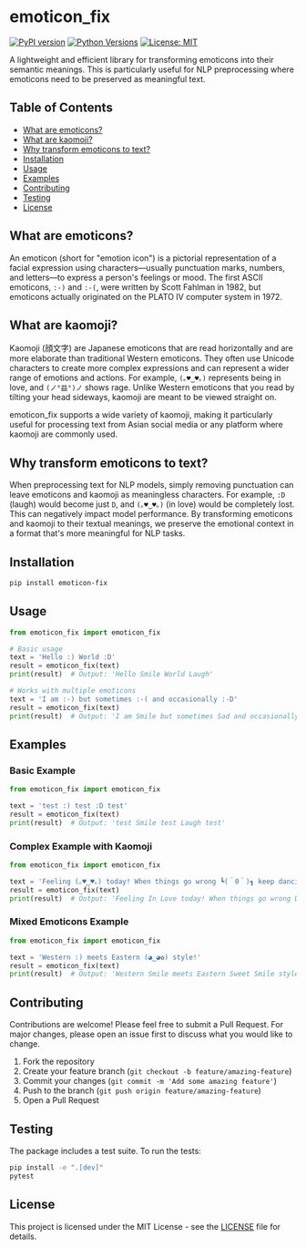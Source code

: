 # emoticon_fix

[![PyPI version](https://img.shields.io/pypi/v/emoticon-fix.svg)](https://pypi.org/project/emoticon-fix/)
[![Python Versions](https://img.shields.io/pypi/pyversions/emoticon-fix.svg)](https://pypi.org/project/emoticon-fix/)
[![License: MIT](https://img.shields.io/badge/License-MIT-yellow.svg)](https://opensource.org/licenses/MIT)

A lightweight and efficient library for transforming emoticons into their semantic meanings. This is particularly useful for NLP preprocessing where emoticons need to be preserved as meaningful text.

## Table of Contents

- [What are emoticons?](#what-are-emoticons)
- [What are kaomoji?](#what-are-kaomoji)
- [Why transform emoticons to text?](#why-transform-emoticons-to-text)
- [Installation](#installation)
- [Usage](#usage)
- [Examples](#examples)
- [Contributing](#contributing)
- [Testing](#testing)
- [License](#license)

## What are emoticons?

An emoticon (short for "emotion icon") is a pictorial representation of a facial expression using characters—usually punctuation marks, numbers, and letters—to express a person's feelings or mood. The first ASCII emoticons, `:-)` and `:-(`, were written by Scott Fahlman in 1982, but emoticons actually originated on the PLATO IV computer system in 1972.

## What are kaomoji?

Kaomoji (顔文字) are Japanese emoticons that are read horizontally and are more elaborate than traditional Western emoticons. They often use Unicode characters to create more complex expressions and can represent a wider range of emotions and actions. For example, `(｡♥‿♥｡)` represents being in love, and `(ノ°益°)ノ` shows rage. Unlike Western emoticons that you read by tilting your head sideways, kaomoji are meant to be viewed straight on.

emoticon_fix supports a wide variety of kaomoji, making it particularly useful for processing text from Asian social media or any platform where kaomoji are commonly used.

## Why transform emoticons to text?

When preprocessing text for NLP models, simply removing punctuation can leave emoticons and kaomoji as meaningless characters. For example, `:D` (laugh) would become just `D`, and `(｡♥‿♥｡)` (in love) would be completely lost. This can negatively impact model performance. By transforming emoticons and kaomoji to their textual meanings, we preserve the emotional context in a format that's more meaningful for NLP tasks.

## Installation

```bash
pip install emoticon-fix
```

## Usage

```python
from emoticon_fix import emoticon_fix

# Basic usage
text = 'Hello :) World :D'
result = emoticon_fix(text)
print(result)  # Output: 'Hello Smile World Laugh'

# Works with multiple emoticons
text = 'I am :-) but sometimes :-( and occasionally :-D'
result = emoticon_fix(text)
print(result)  # Output: 'I am Smile but sometimes Sad and occasionally Laugh'
```

## Examples

### Basic Example
```python
from emoticon_fix import emoticon_fix

text = 'test :) test :D test'
result = emoticon_fix(text)
print(result)  # Output: 'test Smile test Laugh test'
```

### Complex Example with Kaomoji
```python
from emoticon_fix import emoticon_fix

text = 'Feeling (｡♥‿♥｡) today! When things go wrong ┗(＾0＾)┓ keep dancing!'
result = emoticon_fix(text)
print(result)  # Output: 'Feeling In Love today! When things go wrong Dancing Joy keep dancing!'
```

### Mixed Emoticons Example
```python
from emoticon_fix import emoticon_fix

text = 'Western :) meets Eastern (◕‿◕✿) style!'
result = emoticon_fix(text)
print(result)  # Output: 'Western Smile meets Eastern Sweet Smile style!'
```

## Contributing

Contributions are welcome! Please feel free to submit a Pull Request. For major changes, please open an issue first to discuss what you would like to change.

1. Fork the repository
2. Create your feature branch (`git checkout -b feature/amazing-feature`)
3. Commit your changes (`git commit -m 'Add some amazing feature'`)
4. Push to the branch (`git push origin feature/amazing-feature`)
5. Open a Pull Request

## Testing

The package includes a test suite. To run the tests:

```bash
pip install -e ".[dev]"
pytest
```

## License

This project is licensed under the MIT License - see the [LICENSE](LICENSE) file for details.
